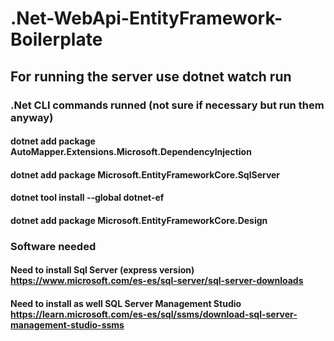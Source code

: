 # .Net-WebApi-EntityFramework-Boilerplate

## For running the server use dotnet watch run

### .Net CLI commands runned (not sure if necessary but run them anyway)

#### dotnet add package AutoMapper.Extensions.Microsoft.DependencyInjection
#### dotnet add package Microsoft.EntityFrameworkCore.SqlServer
#### dotnet tool install --global dotnet-ef
#### dotnet add package Microsoft.EntityFrameworkCore.Design

### Software needed
#### Need to install Sql Server (express version) https://www.microsoft.com/es-es/sql-server/sql-server-downloads
#### Need to install as well SQL Server Management Studio https://learn.microsoft.com/es-es/sql/ssms/download-sql-server-management-studio-ssms
